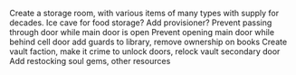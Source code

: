 Create a storage room, with various items of many types with supply for decades. Ice cave for food storage?
Add provisioner?
Prevent passing through door while main door is open
Prevent opening main door while behind cell door
add guards to library, remove ownership on books
Create vault faction, make it crime to unlock doors, relock vault secondary door
Add restocking soul gems, other resources   